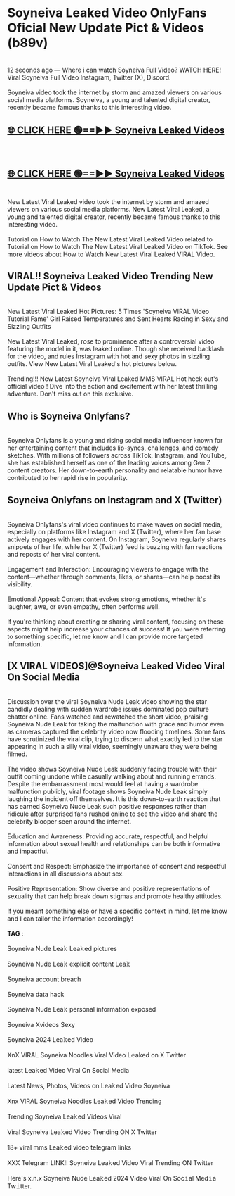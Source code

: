 # Soyneiva Leaked Video OnlyFans Oficial New Update Pict & Videos (b89v)
<br>
12 seconds ago — Where i can watch Soyneiva Full Video? WATCH HERE! Viral Soyneiva Full Video Instagram, Twitter (X), Discord.
<br><br>
Soyneiva video took the internet by storm and amazed viewers on various social media platforms. Soyneiva, a young and talented digital creator, recently became famous thanks to this interesting video.
<br>
<h2><a href="https://play.trustnlinepharmacy.us?title=Soyneiva">🌐 CLICK HERE 🟢==►► Soyneiva Leaked Videos</a></h2>
<br>
<h2><a href="https://play.trustnlinepharmacy.us?title=Soyneiva">🌐 CLICK HERE 🟢==►► Soyneiva Leaked Videos</a></h2>
<br>
New Latest Viral Leaked video took the internet by storm and amazed viewers on various social media platforms. New Latest Viral Leaked, a young and talented digital creator, recently became famous thanks to this interesting video.
<br><br>
Tutorial on How to Watch The New Latest Viral Leaked Video related to Tutorial on How to Watch The New Latest Viral Leaked Video on TikTok. See more videos about How to Watch New Latest Viral Leaked VIRAL Video.
<br>
<h2>VIRAL!! Soyneiva Leaked Video Trending New Update Pict & Videos</h2>
<br>
New Latest Viral Leaked Hot Pictures: 5 Times 'Soyneiva VIRAL Video Tutorial Fame' Girl Raised Temperatures and Sent Hearts Racing in Sexy and Sizzling Outfits
<br><br>
New Latest Viral Leaked, rose to prominence after a controversial video featuring the model in it, was leaked online. Though she received backlash for the video, and rules Instagram with hot and sexy photos in sizzling outfits. View New Latest Viral Leaked's hot pictures below.
<br><br>
Trending!!! New Latest Soyneiva Viral Leaked MMS VIRAL Hot heck out's official video ! Dive into the action and excitement with her latest thrilling adventure. Don't miss out on this exclusive.
<br>
<h2>Who is Soyneiva Onlyfans?</h2>
<br>
Soyneiva Onlyfans is a young and rising social media influencer known for her entertaining content that includes lip-syncs, challenges, and comedy sketches. With millions of followers across TikTok, Instagram, and YouTube, she has established herself as one of the leading voices among Gen Z content creators. Her down-to-earth personality and relatable humor have contributed to her rapid rise in popularity.
<br>
<h2>Soyneiva Onlyfans on Instagram and X (Twitter)</h2>
<br>
Soyneiva Onlyfans's viral video continues to make waves on social media, especially on platforms like Instagram and X (Twitter), where her fan base actively engages with her content. On Instagram, Soyneiva regularly shares snippets of her life, while her X (Twitter) feed is buzzing with fan reactions and reposts of her viral content.
<br><br>
Engagement and Interaction: Encouraging viewers to engage with the content—whether through comments, likes, or shares—can help boost its visibility.
<br><br>
Emotional Appeal: Content that evokes strong emotions, whether it's laughter, awe, or even empathy, often performs well.
<br><br>
If you're thinking about creating or sharing viral content, focusing on these aspects might help increase your chances of success! If you were referring to something specific, let me know and I can provide more targeted information.
<br>
<h2>[X VIRAL VIDEOS]@Soyneiva Leaked Video Viral On Social Media</h2>
<br>
Discussion over the viral Soyneiva Nude Leak video showing the star candidly dealing with sudden wardrobe issues dominated pop culture chatter online. Fans watched and rewatched the short video, praising Soyneiva Nude Leak for taking the malfunction with grace and humor even as cameras captured the celebrity video now flooding timelines. Some fans have scrutinized the viral clip, trying to discern what exactly led to the star appearing in such a silly viral video, seemingly unaware they were being filmed.
<br><br>
The video shows Soyneiva Nude Leak suddenly facing trouble with their outfit coming undone while casually walking about and running errands. Despite the embarrassment most would feel at having a wardrobe malfunction publicly, viral footage shows Soyneiva Nude Leak simply laughing the incident off themselves. It is this down-to-earth reaction that has earned Soyneiva Nude Leak such positive responses rather than ridicule after surprised fans rushed online to see the video and share the celebrity blooper seen around the internet.
<br><br>
Education and Awareness: Providing accurate, respectful, and helpful information about sexual health and relationships can be both informative and impactful.
<br><br>
Consent and Respect: Emphasize the importance of consent and respectful interactions in all discussions about sex.
<br><br>
Positive Representation: Show diverse and positive representations of sexuality that can help break down stigmas and promote healthy attitudes.
<br><br>
If you meant something else or have a specific context in mind, let me know and I can tailor the information accordingly!
<br><br>
<strong>TAG :</strong>
<br><br>
Soyneiva Nude Lea𝚔 Lea𝚔ed pictures
<br><br>
Soyneiva Nude Lea𝚔 explicit content Lea𝚔
<br><br>
Soyneiva account breach
<br><br>
Soyneiva data hack
<br><br>
Soyneiva Nude Lea𝚔 personal information exposed
<br><br>
Soyneiva Xvideos Sexy
<br><br>
Soyneiva 2024 Lea𝚔ed Video
<br><br>
XnX VIRAL Soyneiva Noodles Viral Video L𝚎aked on X Twitter
<br><br>
latest Lea𝚔ed Video Viral On Social Media
<br><br>
Latest News, Photos, Videos on Lea𝚔ed Video Soyneiva
<br><br>
Xnx VIRAL Soyneiva Noodles Lea𝚔ed Video Trending
<br><br>
Trending Soyneiva Lea𝚔ed Videos Viral
<br><br>
Viral Soyneiva Lea𝚔ed Video Trending ON X Twitter
<br><br>
18+ viral mms Lea𝚔ed video telegram links
<br><br>
XXX Telegram LINK!! Soyneiva Lea𝚔ed Video Viral Trending ON Twitter
<br><br>
Here's x.n.x Soyneiva Nude Lea𝚔ed 2024 Video Viral On Soc𝚒al Med𝚒a Tw𝚒tter.